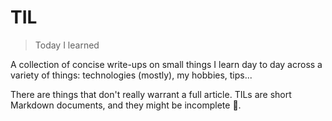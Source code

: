 # TIL

> Today I learned

A collection of concise write-ups on small things I learn day to day across a variety of things: technologies (mostly), my hobbies, tips...

There are things that don't really warrant a full article. TILs are short Markdown documents, and they might be incomplete :bow:.
